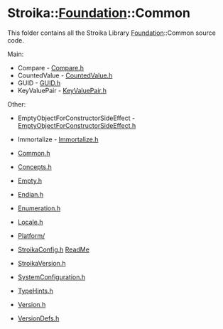 # Stroika::[Foundation](../)::Common

This folder contains all the Stroika Library [Foundation](../)::Common source code.

Main:

- Compare - [Compare.h](Compare.h)
- CountedValue - [CountedValue.h](CountedValue.h)
- GUID - [GUID.h](GUID.h)
- KeyValuePair - [KeyValuePair.h](KeyValuePair.h)

Other:

- EmptyObjectForConstructorSideEffect - [EmptyObjectForConstructorSideEffect.h](EmptyObjectForConstructorSideEffect.h)
- Immortalize - [Immortalize.h](Immortalize.h)





- [Common.h](Common.h)

- [Concepts.h](Concepts.h)

- [Empty.h](Empty.h)

- [Endian.h](Endian.h)

- [Enumeration.h](Enumeration.h)
- [Locale.h](Locale.h)
- [Platform/](Platform/)
- [StroikaConfig.h](StroikaConfig.h) [ReadMe](StroikaConfig-ReadMe)
- [StroikaVersion.h](StroikaVersion.h)
- [SystemConfiguration.h](SystemConfiguration.h)
- [TypeHints.h](TypeHints.h)
- [Version.h](Version.h)
- [VersionDefs.h](VersionDefs.h)

